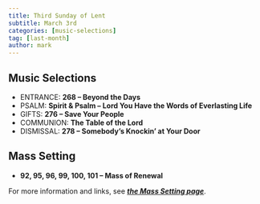 ```yaml
---
title: Third Sunday of Lent
subtitle: March 3rd 
categories: [music-selections]
tag: [last-month]
author: mark
---
```


## Music Selections

- ENTRANCE: **268 – Beyond the Days**
- PSALM: **Spirit & Psalm – Lord You Have the Words of Everlasting Life**
- GIFTS: **276 – Save Your People**
- COMMUNION: **The Table of the Lord**
- DISMISSAL: **278 – Somebody’s Knockin’ at Your Door**

## Mass Setting

- **92, 95, 96, 99, 100, 101 – Mass of Renewal**

For more information and links, see _**[the Mass Setting page](/mass-setting/)**_.
